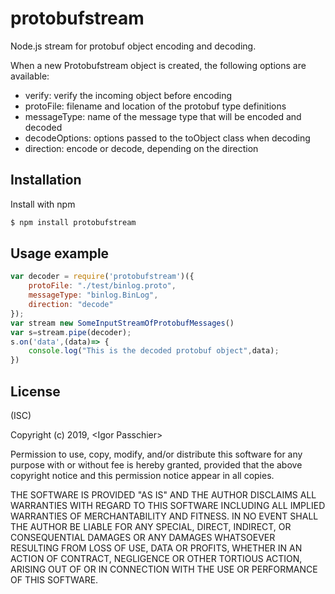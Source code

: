 protobufstream
======

Node.js stream for protobuf object encoding and decoding.

When a new Protobufstream object is created, the following options are available:
 * verify: verify the incoming object before encoding
 * protoFile: filename and location of the protobuf type definitions
 * messageType: name of the message type that will be encoded and decoded
 * decodeOptions: options passed to the toObject class when decoding
 * direction: encode or decode, depending on the direction

Installation
------------

Install with npm

```bash
$ npm install protobufstream
```

Usage example
-------------

```javascript
var decoder = require('protobufstream')({
    protoFile: "./test/binlog.proto",
    messageType: "binlog.BinLog",
    direction: "decode"
});
var stream new SomeInputStreamOfProtobufMessages()
var s=stream.pipe(decoder);
s.on('data',(data)=> {
    console.log("This is the decoded protobuf object",data);
})
```

License
-------
(ISC)

Copyright (c) 2019,  &lt;Igor Passchier&gt;

Permission to use, copy, modify, and/or distribute this software for any
purpose with or without fee is hereby granted, provided that the above
copyright notice and this permission notice appear in all copies.

THE SOFTWARE IS PROVIDED "AS IS" AND THE AUTHOR DISCLAIMS ALL WARRANTIES
WITH REGARD TO THIS SOFTWARE INCLUDING ALL IMPLIED WARRANTIES OF
MERCHANTABILITY AND FITNESS. IN NO EVENT SHALL THE AUTHOR BE LIABLE FOR
ANY SPECIAL, DIRECT, INDIRECT, OR CONSEQUENTIAL DAMAGES OR ANY DAMAGES
WHATSOEVER RESULTING FROM LOSS OF USE, DATA OR PROFITS, WHETHER IN AN
ACTION OF CONTRACT, NEGLIGENCE OR OTHER TORTIOUS ACTION, ARISING OUT OF
OR IN CONNECTION WITH THE USE OR PERFORMANCE OF THIS SOFTWARE.

